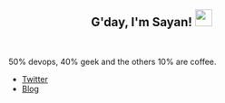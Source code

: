 ### <h2 align="center">G'day, I'm Sayan! <img src="https://raw.githubusercontent.com/MartinHeinz/MartinHeinz/master/wave.gif" width="30px">
<br/></h2>

50% devops, 40% geek and the others 10% are coffee.

- [Twitter](https://twitter.com/isayangr)
- [Blog](https://awemonk.com)

<!--
**sayangr/sayangr** is a ✨ _special_ ✨ repository because its `README.md` (this file) appears on your GitHub profile.

Here are some ideas to get you started:

- 🔭 I’m currently working on ...
- 🌱 I’m currently learning ...
- 👯 I’m looking to collaborate on ...
- 🤔 I’m looking for help with ...
- 💬 Ask me about ...
- 📫 How to reach me: ...
- 😄 Pronouns: ...
- ⚡ Fun fact: ...
-->
